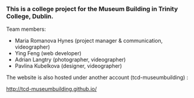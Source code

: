 ### This is a college project for the Museum Building in Trinity College, Dublin.

Team members:
* Maria Romanova Hynes (project manager & communication, videographer)
* Ying Feng (web developer)
* Adrian Langtry (photographer, videographer)
* Pavlina Kubelkova (designer, videographer)

The website is also hosted under another account (tcd-museumbuilding) :

http://tcd-museumbuilding.github.io/

